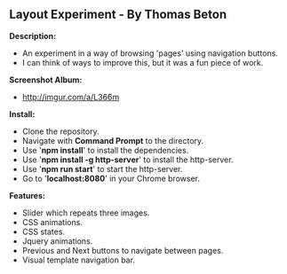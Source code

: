 Layout Experiment - By Thomas Beton
-------------

**Description:**

- An experiment in a way of browsing 'pages' using navigation buttons.
- I can think of ways to improve this, but it was a fun piece of work.

**Screenshot Album:**

- http://imgur.com/a/L366m

**Install:**

- Clone the repository.
- Navigate with **Command Prompt** to the directory.
- Use '**npm install**' to install the dependencies.
- Use '**npm install -g http-server**' to install the http-server.
- Use '**npm run start**' to start the http-server.
- Go to '**localhost:8080**' in your Chrome browser.

**Features:**

- Slider which repeats three images.
- CSS animations.
- CSS states.
- Jquery animations.
- Previous and Next buttons to navigate between pages.
- Visual template navigation bar.
